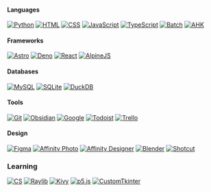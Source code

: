 #### Languages
[![Python](https://img.shields.io/badge/Python-3776AB?logo=python&logoColor=fff)](https://www.python.org/)
[![HTML](https://img.shields.io/badge/HTML-%23E34F26.svg?logo=html5&logoColor=white)](https://developer.mozilla.org/en-US/docs/Web/HTML)
[![CSS](https://img.shields.io/badge/CSS-1572B6?logo=css3&logoColor=fff)](https://developer.mozilla.org/en-US/docs/Web/CSS)
[![JavaScript](https://img.shields.io/badge/JavaScript-F7DF1E?logo=javascript&logoColor=000)](https://developer.mozilla.org/en-US/docs/Web/JavaScript)
[![TypeScript](https://img.shields.io/badge/TypeScript-3178C6?logo=typescript&logoColor=fff)](https://www.typescriptlang.org/)
[![Batch](https://img.shields.io/badge/Batch-4D4D4D?logo=gnu-bash&logoColor=white)](https://ss64.com/nt/)
[![AHK](https://img.shields.io/badge/AHK-334455?logo=autohotkey&logoColor=white)](https://www.autohotkey.com/)

#### Frameworks
[![Astro](https://img.shields.io/badge/Astro-000?logo=astro&logoColor=fff)](https://astro.build/)
[![Deno](https://img.shields.io/badge/Deno-000?logo=deno&logoColor=fff)](https://deno.com/)
[![React](https://img.shields.io/badge/React-%2320232a.svg?logo=react&logoColor=%2361DAFB)](https://react.dev/)
[![AlpineJS](https://img.shields.io/badge/AlpineJS-2d3441?logo=alpine.js&logoColor=fff)](https://alpinejs.dev/)

#### Databases
[![MySQL](https://img.shields.io/badge/MySQL-4479A1?logo=mysql&logoColor=fff)](https://www.mysql.com/)
[![SQLite](https://img.shields.io/badge/SQLite-%2307405e.svg?logo=sqlite&logoColor=white)](https://www.sqlite.org/)
[![DuckDB](https://img.shields.io/badge/DuckDB-FFF000?logoColor=white&labelColor=181818&logo=duckdb)](https://duckdb.org/)

#### Tools
[![Git](https://img.shields.io/badge/Git-F05032?logo=git&logoColor=fff)](https://git-scm.com/)
[![Obsidian](https://img.shields.io/badge/Obsidian-%23483699.svg?&logo=obsidian&logoColor=white)](https://obsidian.md/)
[![Google](https://img.shields.io/badge/Google_WorkSpace-4285F4?logo=google&logoColor=white)](https://workspace.google.com/)
[![Todoist](https://img.shields.io/badge/Todoist-E44332?logo=todoist&logoColor=white)](https://todoist.com/)
[![Trello](https://img.shields.io/badge/Trello-0052CC?logo=trello&logoColor=fff)](https://trello.com/)

#### Design
[![Figma](https://img.shields.io/badge/Figma-F24E1E?logo=figma&logoColor=white)](https://www.figma.com/)
[![Affinity Photo](https://img.shields.io/badge/Affinity_Photo-7E4DD2?logo=affinity-photo&logoColor=white)](https://affinity.serif.com/en-gb/photo/)
[![Affinity Designer](https://img.shields.io/badge/Affinity_Designer-1B72BE?logo=affinity-designer&logoColor=white)](https://affinity.serif.com/en-gb/designer/)
[![Blender](https://img.shields.io/badge/Blender-%23F5792A.svg?logo=blender&logoColor=white)](https://www.blender.org/)
[![Shotcut](https://img.shields.io/badge/Shotcut-115c77?logo=video&logoColor=white&labelColor=102c47)](https://www.shotcut.org/)

### Learning
[![CS](https://img.shields.io/badge/Dotnet-512BD4?logo=dotnet&logoColor=fff)](https://dotnet.microsoft.com/)
[![Raylib](https://img.shields.io/badge/Raylib-fff?logo=raylib&logoColor=black)](https://www.raylib.com/)
[![Kivy](https://img.shields.io/badge/Kivy-202326?logo=python&logoColor=white)](https://kivy.org/)
[![p5.js](https://img.shields.io/badge/P5.js-ED225D?logo=javascript&logoColor=white)](https://p5js.org/)
[![CustomTkinter](https://img.shields.io/badge/CustomTkinter-029cff?logo=python&logoColor=white)](https://customtkinter.tomschimansky.com/)
